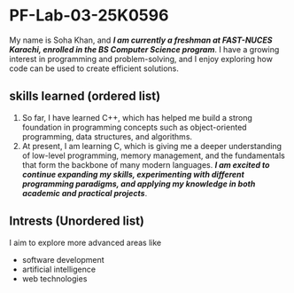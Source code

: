 # PF-Lab-03-25K0596
My name is Soha Khan, and **_I am currently a freshman at FAST-NUCES Karachi, enrolled in the BS Computer Science program_**. I have a growing interest in programming and problem-solving, and I enjoy exploring how code can be used to create efficient solutions.
## skills learned (ordered list)
1. So far, I have learned C++, which has helped me build a strong foundation in programming concepts such as object-oriented programming, data structures, and algorithms.
2. At present, I am learning C, which is giving me a deeper understanding of low-level programming, memory management, and the fundamentals that form the backbone of many modern languages.
**_I am excited to continue expanding my skills, experimenting with different programming paradigms, and applying my knowledge in both academic and practical projects_**.
 ## Intrests (Unordered list)
 I aim to explore more advanced areas like
- software development
- artificial intelligence
- web technologies

